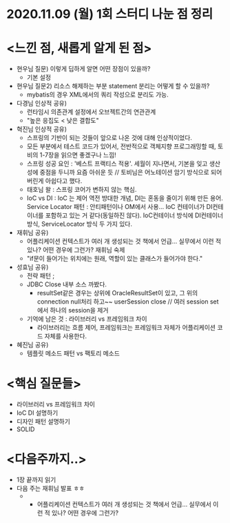 # 2020.11.09 (월) 1회 스터디 나눈 점 정리

# <느낀 점, 새롭게 알게 된 점>

- 현우님 질문) 이렇게 딥하게 알면 어떤 장점이 있을까?
    - 기본 설정
- 현우님 질문2) 리소스 해제하는 부분 statement 분리는 어떻게 할 수 있을까?
    - mybatis의 경우 XML에서의 쿼리 작성으로 분리도 가능.
- 다경님 인상적 공유)
    - 런타임시 의존관계 설정에서 오브젝트간의 연관관계
    - "높은 응집도 < 낮은 결합도"
- 혁진님 인상적 공유)
    - 스프링의 기반이 되는 것들이 앞으로 나온 것에 대해 인상적이었다.
    - 모든 부분에서 테스트 코드가 있어서, 전반적으로 객체지향 프로그래밍할 때, 토비의 1-7장을 읽으면 좋겠구나 느낌!
    - 스프링 성공 요인 : '베스트 프랙티스 적용'. 세월이 지나면서, 기본을 잊고 생산성에 중점을 두니까 요즘 아쉬운 듯 // 토비님은 어노테이션 암기 방식으로 되어버린게 아쉽다고 했다.
    - 태호님 왈 : 스프링 코어가 변하지 않는 핵심.
    - IoC vs DI : IoC 는 제어 역전 방대한 개념, DI는 혼동을 줄이기 위해 만든 용어.
    Service Locator 패턴 : 안티패턴이나 OM에서 사용... IoC 컨테이너가 DI컨테이너를 포함하고 있는 거 같다(동일하진 않다).
    IoC컨테이너 방식에 DI컨테이너 방식, ServiceLocator 방식 두 가지 있다.
- 재휘님 공유)
    - 어플리케이션 컨텍스트가 여러 개 생성되는 것 책에서 언급... 실무에서 이런 적 있나? 어떤 경우에 그런가? 재휘님 숙제
    - "if문이 들어가는 위치에는 원래, 역할이 있는 클래스가 들어가야 한다."
- 성효님 공유)
    - 전략 패턴 ;
    - JDBC Close 내부 소스 까봤다.
        - resultSet같은 경우는 상위에 OracleResultSet이 있고, 그 위의 connection null처리 하고~~
        userSession close // 여러 session set에서 하나의 session을 제거
    - 기억에 남은 것 : 라이브러리 vs 프레임워크 차이
        - 라이브러리는 흐름 제어, 프레임워크는 프레임워크 자체가 어플리케이션 코드 자체를 사용한다.
- 혜진님 공유)
    - 템플릿 메소드 패턴 vs 팩토리 메소드

# <핵심 질문들>

- 라이브러리 vs 프레임워크 차이
- IoC DI 설명하기
- 디자인 패턴 설명하기
- SOLID

# <다음주까지..>

- 1장 끝까지 읽기
- 다음 주는 재휘님 발표 ㅎㅎ
    - + 어플리케이션 컨텍스트가 여러 개 생성되는 것 책에서 언급... 실무에서 이런 적 있나? 어떤 경우에 그런가?